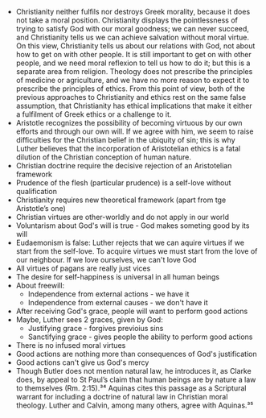 - Christianity neither fulfils nor destroys Greek morality, because it does not take a moral position. Christianity displays the pointlessness of trying to satisfy God with our moral goodness; we can never succeed, and Christianity tells us we can achieve salvation without moral virtue. On this view, Christianity tells us about our relations with God, not about how to get on with other people. It is still important to get on with other people, and we need moral reflexion to tell us how to do it; but this is a separate area from religion. Theology does not prescribe the principles of medicine or agriculture, and we have no more reason to expect it to prescribe the principles of ethics. From this point of view, both of the previous approaches to Christianity and ethics rest on the same false assumption, that Christianity has ethical implications that make it either a fulfilment of Greek ethics or a challenge to it.
- Aristotle recognizes the possibility of becoming virtuous by our own efforts and through our own will. If we agree with him, we seem to raise difficulties for the Christian belief in the ubiquity of sin; this is why Luther believes that the incorporation of Aristotelian ethics is a fatal dilution of the Christian conception of human nature.
- Christian doctrine require the decisive rejection of an Aristotelian framework
- Prudence of the flesh (particular prudence) is a self-love without qualification
- Christianity requires new theoretical framework (apart from tge Aristotle’s one) 
- Christian virtues are other-worldly and do not apply in our world
- Voluntarism about God's will is true - God makes someting good by its will
- Eudaemonism is false: Luther rejects that we can aquire virtues if we start from the self-love. To acquire virtues we must start from the love of our neighbour. If we love ourselves, we can't love God
- All virtues of pagans are really just vices
- The desire for self-happiness is universal in all human beings
- About freewill:
    - Independence from external actions - we have it
    - Independence from external causes - we don't have it
- After receiving God's grace, people will want to perform good actions
- Maybe, Luther sees 2 graces, given by God:
    - Justifying grace  - forgives previoius sins
    - Sanctifying grace - gives people the ability to perform good actions
- There is no infused moral virtues
- Good actions are nothing more than consequences of God's justification
- Good actions can't give us God's mercy
- Though Butler does not mention natural law, he introduces it, as Clarke does, by appeal to St Paul’s claim that human beings are by nature a law to themselves (Rm. 2:15).³⁴ Aquinas cites this passage as a Scriptural warrant for including a doctrine of natural law in Christian moral theology. Luther and Calvin, among many others, agree with Aquinas.³⁵